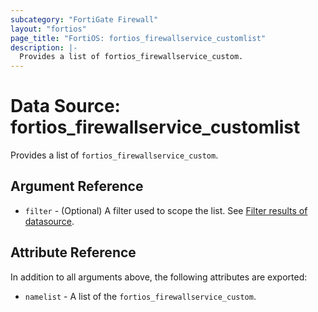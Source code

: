 ```yaml
---
subcategory: "FortiGate Firewall"
layout: "fortios"
page_title: "FortiOS: fortios_firewallservice_customlist"
description: |-
  Provides a list of fortios_firewallservice_custom.
---
```


# Data Source: fortios_firewallservice_customlist
Provides a list of `fortios_firewallservice_custom`.

## Argument Reference

* `filter` - (Optional) A filter used to scope the list. See [Filter results of datasource](https://registry.terraform.io/providers/fortinetdev/fortios/latest/docs/guides/fgt_filter).

## Attribute Reference

In addition to all arguments above, the following attributes are exported:

* `namelist` -  A list of the `fortios_firewallservice_custom`.
